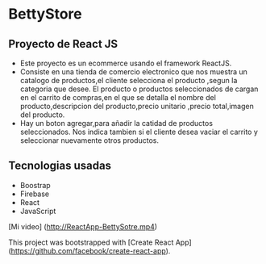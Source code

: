 #   BettyStore

## Proyecto de React JS

* Este proyecto es un ecommerce usando el framework ReactJS.
* Consiste en una tienda de comercio electronico que nos muestra un catalogo de productos,el cliente selecciona el producto ,segun la categoria que desee.
El producto o productos seleccionados de cargan en el carrito de compras,en el que se detalla el nombre del producto,descripcion del producto,precio unitario ,precio total,imagen del producto.
* Hay un boton agregar,para añadir la catidad de productos seleccionados.
Nos indica tambien si el cliente desea vaciar el carrito y seleccionar nuevamente otros productos.

## Tecnologias usadas
* Boostrap
* Firebase
* React 
* JavaScript



[Mi video] (http://ReactApp-BettySotre.mp4)



This project was bootstrapped with [Create React App] (https://github.com/facebook/create-react-app).










